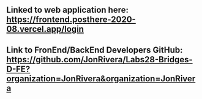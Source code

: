 ## Linked to web application here: https://frontend.posthere-2020-08.vercel.app/login
## Link to FronEnd/BackEnd Developers GitHub: https://github.com/JonRivera/Labs28-Bridges-D-FE?organization=JonRivera&organization=JonRivera
